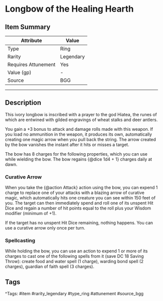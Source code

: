 # Longbow of the Healing Hearth

## Item Summary

| Attribute            | Value                        |
|----------------------|------------------------------|
| Type                 | Ring |
| Rarity               | Legendary             |
| Requires Attunement  | Yes                |
| Value (gp)           | -    |
| Source               | BGG |

---

## Description

This ivory longbow is inscribed with a prayer to the god Hiatea, the runes of which are entwined with gilded engravings of wheat stalks and deer antlers.

You gain a +3 bonus to attack and damage rolls made with this weapon. If you load no ammunition in the weapon, it produces its own, automatically creating one magic arrow when you pull back the string. The arrow created by the bow vanishes the instant after it hits or misses a target.

The bow has 8 charges for the following properties, which you can use while wielding the bow. The bow regains {@dice 1d4 + 1} charges daily at dawn.

### Curative Arrow

When you take the {@action Attack} action using the bow, you can expend 1 charge to replace one of your attacks with a blazing arrow of curative magic, which automatically hits one creature you can see within 150 feet of you. The target can then immediately spend and roll one of its unspent Hit Dice and regain a number of hit points equal to the roll plus your Wisdom modifier (minimum of +1).

If the target has no unspent Hit Dice remaining, nothing happens. You can use a curative arrow only once per turn.

### Spellcasting

While holding the bow, you can use an action to expend 1 or more of its charges to cast one of the following spells from it (save DC 18 Saving Throw): create food and water spell (1 charge), warding bond spell (2 charges), guardian of faith spell (3 charges).

## Tags

^Tags: #item #rarity_legendary #type_ring #attunement #source_bgg